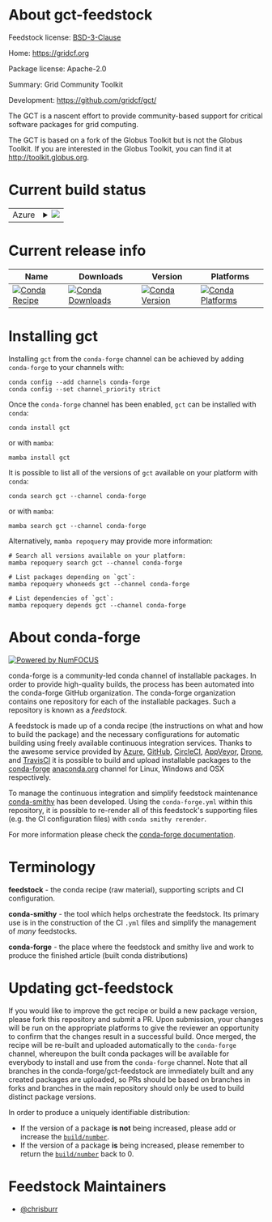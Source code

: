 About gct-feedstock
===================

Feedstock license: [BSD-3-Clause](https://github.com/conda-forge/gct-feedstock/blob/main/LICENSE.txt)

Home: https://gridcf.org

Package license: Apache-2.0

Summary: Grid Community Toolkit

Development: https://github.com/gridcf/gct/

The GCT is a nascent effort to provide community-based support for critical
software packages for grid computing.

The GCT is based on a fork of the Globus Toolkit but is not the Globus
Toolkit. If you are interested in the Globus Toolkit, you can find it at
http://toolkit.globus.org.


Current build status
====================


<table>
    
  <tr>
    <td>Azure</td>
    <td>
      <details>
        <summary>
          <a href="https://dev.azure.com/conda-forge/feedstock-builds/_build/latest?definitionId=6728&branchName=main">
            <img src="https://dev.azure.com/conda-forge/feedstock-builds/_apis/build/status/gct-feedstock?branchName=main">
          </a>
        </summary>
        <table>
          <thead><tr><th>Variant</th><th>Status</th></tr></thead>
          <tbody><tr>
              <td>linux_64</td>
              <td>
                <a href="https://dev.azure.com/conda-forge/feedstock-builds/_build/latest?definitionId=6728&branchName=main">
                  <img src="https://dev.azure.com/conda-forge/feedstock-builds/_apis/build/status/gct-feedstock?branchName=main&jobName=linux&configuration=linux%20linux_64_" alt="variant">
                </a>
              </td>
            </tr><tr>
              <td>linux_aarch64</td>
              <td>
                <a href="https://dev.azure.com/conda-forge/feedstock-builds/_build/latest?definitionId=6728&branchName=main">
                  <img src="https://dev.azure.com/conda-forge/feedstock-builds/_apis/build/status/gct-feedstock?branchName=main&jobName=linux&configuration=linux%20linux_aarch64_" alt="variant">
                </a>
              </td>
            </tr><tr>
              <td>linux_ppc64le</td>
              <td>
                <a href="https://dev.azure.com/conda-forge/feedstock-builds/_build/latest?definitionId=6728&branchName=main">
                  <img src="https://dev.azure.com/conda-forge/feedstock-builds/_apis/build/status/gct-feedstock?branchName=main&jobName=linux&configuration=linux%20linux_ppc64le_" alt="variant">
                </a>
              </td>
            </tr><tr>
              <td>osx_64</td>
              <td>
                <a href="https://dev.azure.com/conda-forge/feedstock-builds/_build/latest?definitionId=6728&branchName=main">
                  <img src="https://dev.azure.com/conda-forge/feedstock-builds/_apis/build/status/gct-feedstock?branchName=main&jobName=osx&configuration=osx%20osx_64_" alt="variant">
                </a>
              </td>
            </tr><tr>
              <td>osx_arm64</td>
              <td>
                <a href="https://dev.azure.com/conda-forge/feedstock-builds/_build/latest?definitionId=6728&branchName=main">
                  <img src="https://dev.azure.com/conda-forge/feedstock-builds/_apis/build/status/gct-feedstock?branchName=main&jobName=osx&configuration=osx%20osx_arm64_" alt="variant">
                </a>
              </td>
            </tr>
          </tbody>
        </table>
      </details>
    </td>
  </tr>
</table>

Current release info
====================

| Name | Downloads | Version | Platforms |
| --- | --- | --- | --- |
| [![Conda Recipe](https://img.shields.io/badge/recipe-gct-green.svg)](https://anaconda.org/conda-forge/gct) | [![Conda Downloads](https://img.shields.io/conda/dn/conda-forge/gct.svg)](https://anaconda.org/conda-forge/gct) | [![Conda Version](https://img.shields.io/conda/vn/conda-forge/gct.svg)](https://anaconda.org/conda-forge/gct) | [![Conda Platforms](https://img.shields.io/conda/pn/conda-forge/gct.svg)](https://anaconda.org/conda-forge/gct) |

Installing gct
==============

Installing `gct` from the `conda-forge` channel can be achieved by adding `conda-forge` to your channels with:

```
conda config --add channels conda-forge
conda config --set channel_priority strict
```

Once the `conda-forge` channel has been enabled, `gct` can be installed with `conda`:

```
conda install gct
```

or with `mamba`:

```
mamba install gct
```

It is possible to list all of the versions of `gct` available on your platform with `conda`:

```
conda search gct --channel conda-forge
```

or with `mamba`:

```
mamba search gct --channel conda-forge
```

Alternatively, `mamba repoquery` may provide more information:

```
# Search all versions available on your platform:
mamba repoquery search gct --channel conda-forge

# List packages depending on `gct`:
mamba repoquery whoneeds gct --channel conda-forge

# List dependencies of `gct`:
mamba repoquery depends gct --channel conda-forge
```


About conda-forge
=================

[![Powered by
NumFOCUS](https://img.shields.io/badge/powered%20by-NumFOCUS-orange.svg?style=flat&colorA=E1523D&colorB=007D8A)](https://numfocus.org)

conda-forge is a community-led conda channel of installable packages.
In order to provide high-quality builds, the process has been automated into the
conda-forge GitHub organization. The conda-forge organization contains one repository
for each of the installable packages. Such a repository is known as a *feedstock*.

A feedstock is made up of a conda recipe (the instructions on what and how to build
the package) and the necessary configurations for automatic building using freely
available continuous integration services. Thanks to the awesome service provided by
[Azure](https://azure.microsoft.com/en-us/services/devops/), [GitHub](https://github.com/),
[CircleCI](https://circleci.com/), [AppVeyor](https://www.appveyor.com/),
[Drone](https://cloud.drone.io/welcome), and [TravisCI](https://travis-ci.com/)
it is possible to build and upload installable packages to the
[conda-forge](https://anaconda.org/conda-forge) [anaconda.org](https://anaconda.org/)
channel for Linux, Windows and OSX respectively.

To manage the continuous integration and simplify feedstock maintenance
[conda-smithy](https://github.com/conda-forge/conda-smithy) has been developed.
Using the ``conda-forge.yml`` within this repository, it is possible to re-render all of
this feedstock's supporting files (e.g. the CI configuration files) with ``conda smithy rerender``.

For more information please check the [conda-forge documentation](https://conda-forge.org/docs/).

Terminology
===========

**feedstock** - the conda recipe (raw material), supporting scripts and CI configuration.

**conda-smithy** - the tool which helps orchestrate the feedstock.
                   Its primary use is in the construction of the CI ``.yml`` files
                   and simplify the management of *many* feedstocks.

**conda-forge** - the place where the feedstock and smithy live and work to
                  produce the finished article (built conda distributions)


Updating gct-feedstock
======================

If you would like to improve the gct recipe or build a new
package version, please fork this repository and submit a PR. Upon submission,
your changes will be run on the appropriate platforms to give the reviewer an
opportunity to confirm that the changes result in a successful build. Once
merged, the recipe will be re-built and uploaded automatically to the
`conda-forge` channel, whereupon the built conda packages will be available for
everybody to install and use from the `conda-forge` channel.
Note that all branches in the conda-forge/gct-feedstock are
immediately built and any created packages are uploaded, so PRs should be based
on branches in forks and branches in the main repository should only be used to
build distinct package versions.

In order to produce a uniquely identifiable distribution:
 * If the version of a package **is not** being increased, please add or increase
   the [``build/number``](https://docs.conda.io/projects/conda-build/en/latest/resources/define-metadata.html#build-number-and-string).
 * If the version of a package **is** being increased, please remember to return
   the [``build/number``](https://docs.conda.io/projects/conda-build/en/latest/resources/define-metadata.html#build-number-and-string)
   back to 0.

Feedstock Maintainers
=====================

* [@chrisburr](https://github.com/chrisburr/)

